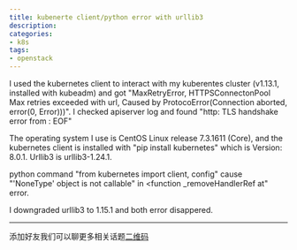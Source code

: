 ```yaml
---
title: kubenerte client/python error with urllib3
description: 
categories:
- k8s
tags:
- openstack
---
```


I used the kubernetes client to interact with my kuberentes cluster (v1.13.1, installed with kubeadm) and got "MaxRetryError, HTTPSConnectonPool Max retries exceeded with url, Caused by ProtocoError(Connection aborted, error(0, Error)))". I checked apiserver log and found "http: TLS handshake error from : EOF"

The operating system I use is CentOS Linux release 7.3.1611 (Core), and the kubernetes client is installed with "pip install kubernetes" which is Version: 8.0.1. Urllib3 is urllib3-1.24.1.

python command "from kubernetes import client, config" cause "'NoneType' object is not callable" in <function _removeHandlerRef at" error.

I downgraded urllib3 to 1.15.1 and both error disappered.

---

添加好友我们可以聊更多相关话题[二维码](https://upload-images.jianshu.io/upload_images/7924740-a905d0f137971f94.jpeg)
